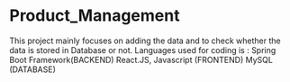 # Product_Management

This project mainly focuses on adding the data and to check whether the data is stored in Database or not.
Languages used for coding is :  Spring Boot Framework(BACKEND)
                                React.JS, Javascript (FRONTEND)
                                MySQL (DATABASE)
